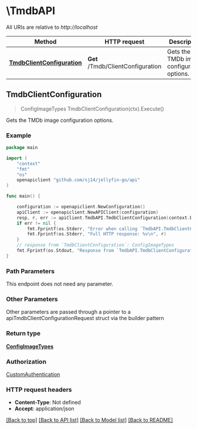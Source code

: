 # \TmdbAPI

All URIs are relative to *http://localhost*

Method | HTTP request | Description
------------- | ------------- | -------------
[**TmdbClientConfiguration**](TmdbAPI.md#TmdbClientConfiguration) | **Get** /Tmdb/ClientConfiguration | Gets the TMDb image configuration options.



## TmdbClientConfiguration

> ConfigImageTypes TmdbClientConfiguration(ctx).Execute()

Gets the TMDb image configuration options.

### Example

```go
package main

import (
	"context"
	"fmt"
	"os"
	openapiclient "github.com/sj14/jellyfin-go/api"
)

func main() {

	configuration := openapiclient.NewConfiguration()
	apiClient := openapiclient.NewAPIClient(configuration)
	resp, r, err := apiClient.TmdbAPI.TmdbClientConfiguration(context.Background()).Execute()
	if err != nil {
		fmt.Fprintf(os.Stderr, "Error when calling `TmdbAPI.TmdbClientConfiguration``: %v\n", err)
		fmt.Fprintf(os.Stderr, "Full HTTP response: %v\n", r)
	}
	// response from `TmdbClientConfiguration`: ConfigImageTypes
	fmt.Fprintf(os.Stdout, "Response from `TmdbAPI.TmdbClientConfiguration`: %v\n", resp)
}
```

### Path Parameters

This endpoint does not need any parameter.

### Other Parameters

Other parameters are passed through a pointer to a apiTmdbClientConfigurationRequest struct via the builder pattern


### Return type

[**ConfigImageTypes**](ConfigImageTypes.md)

### Authorization

[CustomAuthentication](../README.md#CustomAuthentication)

### HTTP request headers

- **Content-Type**: Not defined
- **Accept**: application/json

[[Back to top]](#) [[Back to API list]](../README.md#documentation-for-api-endpoints)
[[Back to Model list]](../README.md#documentation-for-models)
[[Back to README]](../README.md)

